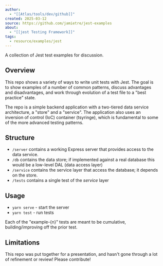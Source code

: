 ```yaml
---
author:
  - "[[Atlas/tools/dev/github]]"
created: 2025-03-12
source: https://github.com/jamietre/jest-examples
about:
  - "[[jest Testing Framework]]"
tags:
  - resource/examples/jest
---
```

A collection of Jest test examples for discussion.

## Overview

This repo shows a variety of ways to write unit tests with Jest. The goal is to show examples of a number of common patterns, discuss advantages and disadvantages, and work through evolution of a test file to a "best practice" state.

The repo is a simple backend application with a two-tiered data service architecture, a "store" and a "service". The application also uses an inversion of control (IoC) container (tsyringe), which is fundamental to some of the more advanced testing patterns.

## Structure

- `/server` contains a working Express server that provides access to the data service.
- `/db` contains the data store; if implemented against a real database this would be a low-level DAL (data access layer)
- `/service` contains the service layer that access the database; it depends on the store.
- `/tests` contains a single test of the *service* layer

## Usage

- `yarn serve` - start the server
- `yarn test` - run tests

Each of the "example-{n}" tests are meant to be cumulative, building/improving off the prior test.

## Limitations

This repo was put together for a presentation, and hasn't gone through a lot of refinement or review! Please contribute!